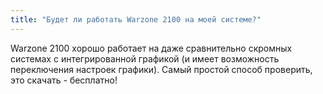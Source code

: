 ```yaml
---
title: "Будет ли работать Warzone 2100 на моей системе?"
---
```


Warzone 2100 хорошо работает на даже сравнительно скромных системах с интегрированной графикой (и имеет возможность переключения настроек графики). Самый простой способ проверить, это скачать - бесплатно!
